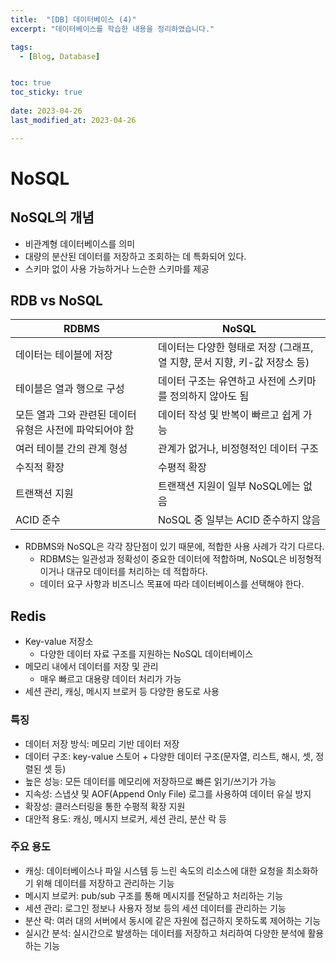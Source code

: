 ```yaml
---
title:  "[DB] 데이터베이스 (4)"
excerpt: "데이터베이스를 학습한 내용을 정리하였습니다."

tags:
  - [Blog, Database]


toc: true
toc_sticky: true
 
date: 2023-04-26
last_modified_at: 2023-04-26

---
```


# NoSQL

## NoSQL의 개념

- 비관계형 데이터베이스를 의미
- 대량의 분산된 데이터를 저장하고 조회하는 데 특화되어 있다.
- 스키마 없이 사용 가능하거나 느슨한 스키마를 제공

## RDB vs NoSQL

|RDBMS|NoSQL|
|---|---|
|데이터는 테이블에 저장|데이터는 다양한 형태로 저장 (그래프, 열 지향, 문서 지향, 키-값 저장소 등)|
|테이블은 열과 행으로 구성|데이터 구조는 유연하고 사전에 스키마를 정의하지 않아도 됨|
|모든 열과 그와 관련된 데이터 유형은 사전에 파악되어야 함|데이터 작성 및 반복이 빠르고 쉽게 가능|
|여러 테이블 간의 관계 형성|관계가 없거나, 비정형적인 데이터 구조|
|수직적 확장|수평적 확장|
|트랜잭션 지원|트랜잭션 지원이 일부 NoSQL에는 없음|
|ACID 준수|NoSQL 중 일부는 ACID 준수하지 않음|


- RDBMS와 NoSQL은 각각 장단점이 있기 때문에, 적합한 사용 사례가 각기 다르다. 
	- RDBMS는 일관성과 정확성이 중요한 데이터에 적합하며, NoSQL은 비정형적이거나 대규모 데이터를 처리하는 데 적합하다.
	- 데이터 요구 사항과 비즈니스 목표에 따라 데이터베이스를 선택해야 한다.

## Redis

-  Key-value 저장소
	- 다양한 데이터 자료 구조를 지원하는 NoSQL 데이터베이스
-  메모리 내에서 데이터를 저장 및 관리
    -  매우 빠르고 대용량 데이터 처리가 가능
-  세션 관리, 캐싱, 메시지 브로커 등 다양한 용도로 사용

### 특징

-   데이터 저장 방식: 메모리 기반 데이터 저장
-   데이터 구조: key-value 스토어 + 다양한 데이터 구조(문자열, 리스트, 해시, 셋, 정렬된 셋 등)
-   높은 성능: 모든 데이터를 메모리에 저장하므로 빠른 읽기/쓰기가 가능
-   지속성: 스냅샷 및 AOF(Append Only File) 로그를 사용하여 데이터 유실 방지
-   확장성: 클러스터링을 통한 수평적 확장 지원
-   대안적 용도: 캐싱, 메시지 브로커, 세션 관리, 분산 락 등

### 주요 용도

-   캐싱: 데이터베이스나 파일 시스템 등 느린 속도의 리소스에 대한 요청을 최소화하기 위해 데이터를 저장하고 관리하는 기능
-   메시지 브로커: pub/sub 구조를 통해 메시지를 전달하고 처리하는 기능
-   세션 관리: 로그인 정보나 사용자 정보 등의 세션 데이터를 관리하는 기능
-   분산 락: 여러 대의 서버에서 동시에 같은 자원에 접근하지 못하도록 제어하는 기능
-   실시간 분석: 실시간으로 발생하는 데이터를 저장하고 처리하여 다양한 분석에 활용하는 기능